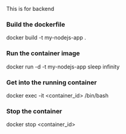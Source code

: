 This is for backend

### Build the dockerfile
docker build -t my-nodejs-app .  
### Run the container image
docker run -d -t my-nodejs-app sleep infinity
### Get into the running container
docker exec -it <container_id> /bin/bash 
### Stop the container
docker stop <container_id>
